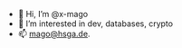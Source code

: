 - 👋 Hi, I’m @x-mago
- 👀 I’m interested in dev, databases, crypto
- 📫 mago@hsga.de.

<!---
x-mago/x-mago is a ✨ special ✨ repository because its `README.md` (this file) appears on your GitHub profile.
You can click the Preview link to take a look at your changes.
--->
